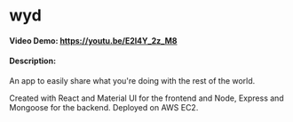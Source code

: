 # wyd
#### Video Demo: https://youtu.be/E2l4Y_2z_M8
#### Description:
An app to easily share what you're doing with the rest of the world. 

Created with React and Material UI for the frontend and Node, Express and Mongoose for the backend. Deployed on AWS EC2.

